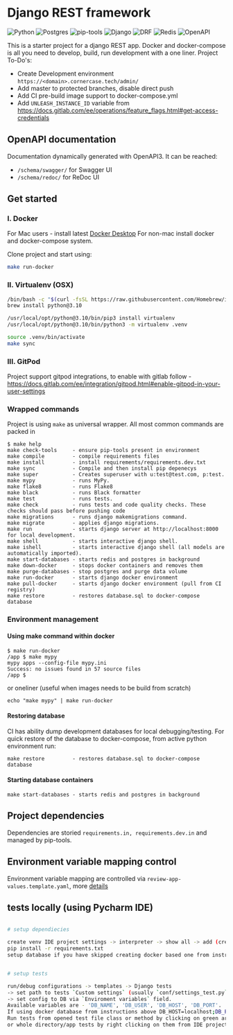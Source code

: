 # Django REST framework

![Python](https://img.shields.io/badge/python-v3.10-informational)
![Postgres](https://img.shields.io/badge/postgres-14-informational)
![pip-tools](https://img.shields.io/badge/pip--tools-6.2.0-informational)
![Django](https://img.shields.io/badge/Django-latest-informational)
![DRF](https://img.shields.io/badge/DRF-latest-informational)
![Redis](https://img.shields.io/badge/Redis-latest-informational)
![OpenAPI](https://img.shields.io/badge/OpenAPI-v3-informational)

This is a starter project for a django REST app. Docker and docker-compose is all you need to develop, build, run development with a one liner.
Project To-Do's:
* Create Development environment `https://<domain>.cornercase.tech/admin/`
* Add master to protected branches, disable direct push
* Add CI pre-build image support to docker-compose.yml
* Add `UNLEASH_INSTANCE_ID` variable from https://docs.gitlab.com/ee/operations/feature_flags.html#get-access-credentials

## OpenAPI documentation

Documentation dynamically generated with OpenAPI3. It can be reached:

- `/schema/swagger/` for Swagger UI
- `/schema/redoc/` for ReDoc UI

## Get started
### I. Docker

For Mac users - install latest [Docker Desktop](https://docs.docker.com/desktop/mac/install/)
For non-mac install docker and docker-compose system.

Clone project and start using:

```sh
make run-docker
```

### II. Virtualenv (OSX)

```sh
/bin/bash -c "$(curl -fsSL https://raw.githubusercontent.com/Homebrew/install/HEAD/install.sh)"
brew install python@3.10

/usr/local/opt/python@3.10/bin/pip3 install virtualenv
/usr/local/opt/python@3.10/bin/python3 -m virtualenv .venv

source .venv/bin/activate
make sync
```

### III. GitPod
Project support gitpod integrations, to enable with gitlab follow - https://docs.gitlab.com/ee/integration/gitpod.html#enable-gitpod-in-your-user-settings

### Wrapped commands
Project is using `make` as universal wrapper. All most common commands are packed in
```shell script
$ make help
make check-tools     - ensure pip-tools present in environment
make compile         - compile requirements files
make install         - install requirements/requirements.dev.txt
make sync            - Compile and then install pip depenecys
make super           - Creates superuser with u:test@test.com, p:test.
make mypy            - runs MyPy.
make flake8          - runs Flake8
make black           - runs Black formatter
make test            - runs tests.
make check           - runs tests and code quality checks. These checks should pass before pushing code
make migrations      - runs django makemigrations command.
make migrate         - applies django migrations.
make run             - starts django server at http://localhost:8000 for local development.
make shell           - starts interactive django shell.
make ishell          - starts interactive django shell (all models are automatically imported).
make start-databases - starts redis and postgres in background
make down-docker     - stops docker containers and removes them
make purge-databases - stop postgres and purge data volume
make run-docker      - starts django docker environment
make pull-docker     - starts django docker environment (pull from CI registry)
make restore         - restores database.sql to docker-compose database
```

### Environment management
#### Using make command within docker
```shell script
$ make run-docker
/app $ make mypy
mypy apps --config-file mypy.ini
Success: no issues found in 57 source files
/app $ 
```
or oneliner (useful when images needs to be build from scratch)
```shell script
echo "make mypy" | make run-docker
```

#### Restoring database
CI has ability dump development databases for local debugging/testing. For quick restore of the database to docker-compose, from active python environment run:
```shell script
make restore         - restores database.sql to docker-compose database
```
#### Starting database containers
```shell script
make start-databases - starts redis and postgres in background
```

## Project dependencies

Dependencies are storied `requirements.in, requirements.dev.in` and managed by pip-tools.

## Environment variable mapping control
Environment variable mapping are controlled via `review-app-values.template.yaml`, more [details](https://kubernetes.io/docs/tasks/configure-pod-container/configure-pod-configmap/#configure-all-key-value-pairs-in-a-configmap-as-container-environment-variables) 

## tests locally (using Pycharm IDE)

```sh

# setup dependiecies 

create venv IDE project settings -> interpreter -> show all -> add (create somewhere outside project dir)
pip install -r requirements.txt
setup database if you have skipped creating docker based one from instructions above


# setup tests

run/debug configurations -> templates -> Django tests 
-> set path to tests `Custom settings` (usually `conf/settings_test.py`) 
-> set config to DB via `Enviroment variables` field. 
Available variables are - 'DB_NAME', 'DB_USER', 'DB_HOST', 'DB_PORT'. 
If using docker database from instructions above DB_HOST=localhost;DB_PORT=9432; should be enough.
Run tests from opened test file class or method by clicking on green arrow on the left 
or whole directory/app tests by right clicking on them from IDE project view -> Run:test
```

